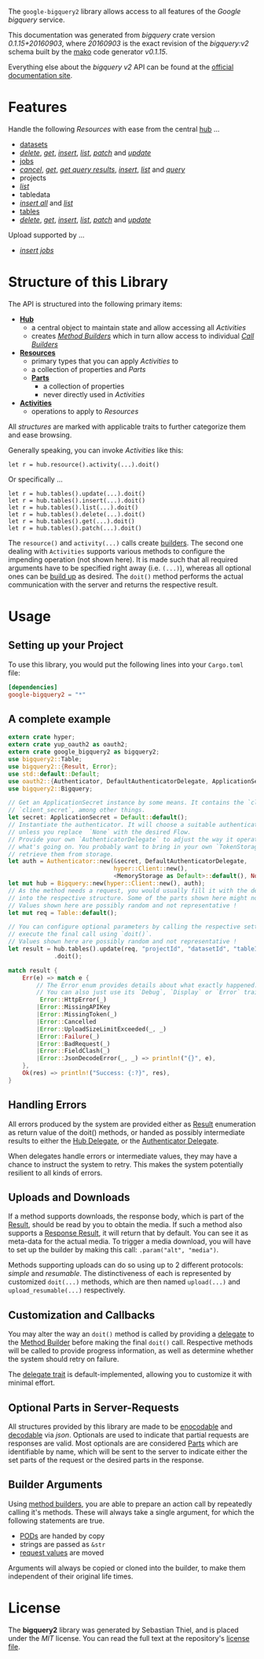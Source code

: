<!---
DO NOT EDIT !
This file was generated automatically from 'src/mako/api/README.md.mako'
DO NOT EDIT !
-->
The `google-bigquery2` library allows access to all features of the *Google bigquery* service.

This documentation was generated from *bigquery* crate version *0.1.15+20160903*, where *20160903* is the exact revision of the *bigquery:v2* schema built by the [mako](http://www.makotemplates.org/) code generator *v0.1.15*.

Everything else about the *bigquery* *v2* API can be found at the
[official documentation site](https://cloud.google.com/bigquery/).
# Features

Handle the following *Resources* with ease from the central [hub](http://byron.github.io/google-apis-rs/google_bigquery2/struct.Bigquery.html) ... 

* [datasets](http://byron.github.io/google-apis-rs/google_bigquery2/struct.Dataset.html)
 * [*delete*](http://byron.github.io/google-apis-rs/google_bigquery2/struct.DatasetDeleteCall.html), [*get*](http://byron.github.io/google-apis-rs/google_bigquery2/struct.DatasetGetCall.html), [*insert*](http://byron.github.io/google-apis-rs/google_bigquery2/struct.DatasetInsertCall.html), [*list*](http://byron.github.io/google-apis-rs/google_bigquery2/struct.DatasetListCall.html), [*patch*](http://byron.github.io/google-apis-rs/google_bigquery2/struct.DatasetPatchCall.html) and [*update*](http://byron.github.io/google-apis-rs/google_bigquery2/struct.DatasetUpdateCall.html)
* [jobs](http://byron.github.io/google-apis-rs/google_bigquery2/struct.Job.html)
 * [*cancel*](http://byron.github.io/google-apis-rs/google_bigquery2/struct.JobCancelCall.html), [*get*](http://byron.github.io/google-apis-rs/google_bigquery2/struct.JobGetCall.html), [*get query results*](http://byron.github.io/google-apis-rs/google_bigquery2/struct.JobGetQueryResultCall.html), [*insert*](http://byron.github.io/google-apis-rs/google_bigquery2/struct.JobInsertCall.html), [*list*](http://byron.github.io/google-apis-rs/google_bigquery2/struct.JobListCall.html) and [*query*](http://byron.github.io/google-apis-rs/google_bigquery2/struct.JobQueryCall.html)
* projects
 * [*list*](http://byron.github.io/google-apis-rs/google_bigquery2/struct.ProjectListCall.html)
* tabledata
 * [*insert all*](http://byron.github.io/google-apis-rs/google_bigquery2/struct.TabledataInsertAllCall.html) and [*list*](http://byron.github.io/google-apis-rs/google_bigquery2/struct.TabledataListCall.html)
* [tables](http://byron.github.io/google-apis-rs/google_bigquery2/struct.Table.html)
 * [*delete*](http://byron.github.io/google-apis-rs/google_bigquery2/struct.TableDeleteCall.html), [*get*](http://byron.github.io/google-apis-rs/google_bigquery2/struct.TableGetCall.html), [*insert*](http://byron.github.io/google-apis-rs/google_bigquery2/struct.TableInsertCall.html), [*list*](http://byron.github.io/google-apis-rs/google_bigquery2/struct.TableListCall.html), [*patch*](http://byron.github.io/google-apis-rs/google_bigquery2/struct.TablePatchCall.html) and [*update*](http://byron.github.io/google-apis-rs/google_bigquery2/struct.TableUpdateCall.html)


Upload supported by ...

* [*insert jobs*](http://byron.github.io/google-apis-rs/google_bigquery2/struct.JobInsertCall.html)



# Structure of this Library

The API is structured into the following primary items:

* **[Hub](http://byron.github.io/google-apis-rs/google_bigquery2/struct.Bigquery.html)**
    * a central object to maintain state and allow accessing all *Activities*
    * creates [*Method Builders*](http://byron.github.io/google-apis-rs/google_bigquery2/trait.MethodsBuilder.html) which in turn
      allow access to individual [*Call Builders*](http://byron.github.io/google-apis-rs/google_bigquery2/trait.CallBuilder.html)
* **[Resources](http://byron.github.io/google-apis-rs/google_bigquery2/trait.Resource.html)**
    * primary types that you can apply *Activities* to
    * a collection of properties and *Parts*
    * **[Parts](http://byron.github.io/google-apis-rs/google_bigquery2/trait.Part.html)**
        * a collection of properties
        * never directly used in *Activities*
* **[Activities](http://byron.github.io/google-apis-rs/google_bigquery2/trait.CallBuilder.html)**
    * operations to apply to *Resources*

All *structures* are marked with applicable traits to further categorize them and ease browsing.

Generally speaking, you can invoke *Activities* like this:

```Rust,ignore
let r = hub.resource().activity(...).doit()
```

Or specifically ...

```ignore
let r = hub.tables().update(...).doit()
let r = hub.tables().insert(...).doit()
let r = hub.tables().list(...).doit()
let r = hub.tables().delete(...).doit()
let r = hub.tables().get(...).doit()
let r = hub.tables().patch(...).doit()
```

The `resource()` and `activity(...)` calls create [builders][builder-pattern]. The second one dealing with `Activities` 
supports various methods to configure the impending operation (not shown here). It is made such that all required arguments have to be 
specified right away (i.e. `(...)`), whereas all optional ones can be [build up][builder-pattern] as desired.
The `doit()` method performs the actual communication with the server and returns the respective result.

# Usage

## Setting up your Project

To use this library, you would put the following lines into your `Cargo.toml` file:

```toml
[dependencies]
google-bigquery2 = "*"
```

## A complete example

```Rust
extern crate hyper;
extern crate yup_oauth2 as oauth2;
extern crate google_bigquery2 as bigquery2;
use bigquery2::Table;
use bigquery2::{Result, Error};
use std::default::Default;
use oauth2::{Authenticator, DefaultAuthenticatorDelegate, ApplicationSecret, MemoryStorage};
use bigquery2::Bigquery;

// Get an ApplicationSecret instance by some means. It contains the `client_id` and 
// `client_secret`, among other things.
let secret: ApplicationSecret = Default::default();
// Instantiate the authenticator. It will choose a suitable authentication flow for you, 
// unless you replace  `None` with the desired Flow.
// Provide your own `AuthenticatorDelegate` to adjust the way it operates and get feedback about 
// what's going on. You probably want to bring in your own `TokenStorage` to persist tokens and
// retrieve them from storage.
let auth = Authenticator::new(&secret, DefaultAuthenticatorDelegate,
                              hyper::Client::new(),
                              <MemoryStorage as Default>::default(), None);
let mut hub = Bigquery::new(hyper::Client::new(), auth);
// As the method needs a request, you would usually fill it with the desired information
// into the respective structure. Some of the parts shown here might not be applicable !
// Values shown here are possibly random and not representative !
let mut req = Table::default();

// You can configure optional parameters by calling the respective setters at will, and
// execute the final call using `doit()`.
// Values shown here are possibly random and not representative !
let result = hub.tables().update(req, "projectId", "datasetId", "tableId")
             .doit();

match result {
    Err(e) => match e {
        // The Error enum provides details about what exactly happened.
        // You can also just use its `Debug`, `Display` or `Error` traits
         Error::HttpError(_)
        |Error::MissingAPIKey
        |Error::MissingToken(_)
        |Error::Cancelled
        |Error::UploadSizeLimitExceeded(_, _)
        |Error::Failure(_)
        |Error::BadRequest(_)
        |Error::FieldClash(_)
        |Error::JsonDecodeError(_, _) => println!("{}", e),
    },
    Ok(res) => println!("Success: {:?}", res),
}

```
## Handling Errors

All errors produced by the system are provided either as [Result](http://byron.github.io/google-apis-rs/google_bigquery2/enum.Result.html) enumeration as return value of 
the doit() methods, or handed as possibly intermediate results to either the 
[Hub Delegate](http://byron.github.io/google-apis-rs/google_bigquery2/trait.Delegate.html), or the [Authenticator Delegate](http://byron.github.io/google-apis-rs/google_bigquery2/../yup-oauth2/trait.AuthenticatorDelegate.html).

When delegates handle errors or intermediate values, they may have a chance to instruct the system to retry. This 
makes the system potentially resilient to all kinds of errors.

## Uploads and Downloads
If a method supports downloads, the response body, which is part of the [Result](http://byron.github.io/google-apis-rs/google_bigquery2/enum.Result.html), should be
read by you to obtain the media.
If such a method also supports a [Response Result](http://byron.github.io/google-apis-rs/google_bigquery2/trait.ResponseResult.html), it will return that by default.
You can see it as meta-data for the actual media. To trigger a media download, you will have to set up the builder by making
this call: `.param("alt", "media")`.

Methods supporting uploads can do so using up to 2 different protocols: 
*simple* and *resumable*. The distinctiveness of each is represented by customized 
`doit(...)` methods, which are then named `upload(...)` and `upload_resumable(...)` respectively.

## Customization and Callbacks

You may alter the way an `doit()` method is called by providing a [delegate](http://byron.github.io/google-apis-rs/google_bigquery2/trait.Delegate.html) to the 
[Method Builder](http://byron.github.io/google-apis-rs/google_bigquery2/trait.CallBuilder.html) before making the final `doit()` call. 
Respective methods will be called to provide progress information, as well as determine whether the system should 
retry on failure.

The [delegate trait](http://byron.github.io/google-apis-rs/google_bigquery2/trait.Delegate.html) is default-implemented, allowing you to customize it with minimal effort.

## Optional Parts in Server-Requests

All structures provided by this library are made to be [enocodable](http://byron.github.io/google-apis-rs/google_bigquery2/trait.RequestValue.html) and 
[decodable](http://byron.github.io/google-apis-rs/google_bigquery2/trait.ResponseResult.html) via *json*. Optionals are used to indicate that partial requests are responses 
are valid.
Most optionals are are considered [Parts](http://byron.github.io/google-apis-rs/google_bigquery2/trait.Part.html) which are identifiable by name, which will be sent to 
the server to indicate either the set parts of the request or the desired parts in the response.

## Builder Arguments

Using [method builders](http://byron.github.io/google-apis-rs/google_bigquery2/trait.CallBuilder.html), you are able to prepare an action call by repeatedly calling it's methods.
These will always take a single argument, for which the following statements are true.

* [PODs][wiki-pod] are handed by copy
* strings are passed as `&str`
* [request values](http://byron.github.io/google-apis-rs/google_bigquery2/trait.RequestValue.html) are moved

Arguments will always be copied or cloned into the builder, to make them independent of their original life times.

[wiki-pod]: http://en.wikipedia.org/wiki/Plain_old_data_structure
[builder-pattern]: http://en.wikipedia.org/wiki/Builder_pattern
[google-go-api]: https://github.com/google/google-api-go-client

# License
The **bigquery2** library was generated by Sebastian Thiel, and is placed 
under the *MIT* license.
You can read the full text at the repository's [license file][repo-license].

[repo-license]: https://github.com/Byron/google-apis-rs/LICENSE.md
